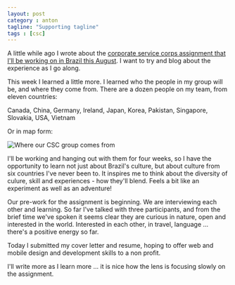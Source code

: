 ```yaml
---
layout: post
category : anton
tagline: "Supporting tagline"
tags : [csc]
---
```


A little while ago I wrote about the [corporate service corps assignment that I'll be working on in Brazil this August](http://www.hickory.ca/anton/2017/04/10/corporate-service-corps). I want to try and blog about the experience as I go along. 

This week I learned a little more. I learned who the people in my group will be, and where they come from. There are a dozen people on my team, from eleven countries:

Canada, China, Germany, Ireland, Japan, Korea, Pakistan, Singapore, Slovakia, USA, Vietnam

Or in map form:

![Where our CSC group comes from](http://www.hickory.ca/images/participants.png)


I'll be working and hanging out with them for four weeks, so I have the opportunity to learn not just about Brazil's culture, but about culture from six countries I've never been to. It inspires me to think about the diversity of culure, skill and experiences - how they'll blend. Feels a bit like an experiment as well as an adventure!

Our pre-work for the assignment is beginning. We are interviewing each other and learning. So far I've talked with three participants, and from the brief time we've spoken it seems clear they are curious in nature, open and interested in the world. Interested in each other, in travel, language ... there's a positive energy so far.

Today I submitted my cover letter and resume, hoping to offer web and mobile design and development skills to a non profit. 

I'll write more as I learn more ... it is nice how the lens is focusing slowly on the assignment.